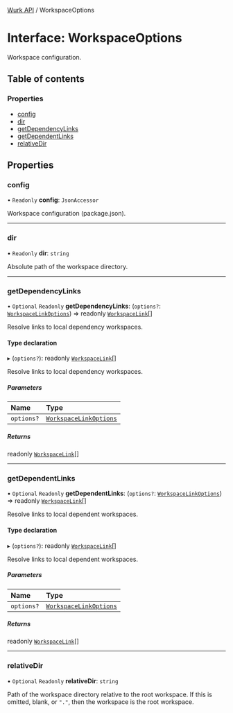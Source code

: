 [Wurk API](../README.md) / WorkspaceOptions

# Interface: WorkspaceOptions

Workspace configuration.

## Table of contents

### Properties

- [config](WorkspaceOptions.md#config)
- [dir](WorkspaceOptions.md#dir)
- [getDependencyLinks](WorkspaceOptions.md#getdependencylinks)
- [getDependentLinks](WorkspaceOptions.md#getdependentlinks)
- [relativeDir](WorkspaceOptions.md#relativedir)

## Properties

### config

• `Readonly` **config**: `JsonAccessor`

Workspace configuration (package.json).

___

### dir

• `Readonly` **dir**: `string`

Absolute path of the workspace directory.

___

### getDependencyLinks

• `Optional` `Readonly` **getDependencyLinks**: (`options?`: [`WorkspaceLinkOptions`](WorkspaceLinkOptions.md)) => readonly [`WorkspaceLink`](WorkspaceLink.md)[]

Resolve links to local dependency workspaces.

#### Type declaration

▸ (`options?`): readonly [`WorkspaceLink`](WorkspaceLink.md)[]

Resolve links to local dependency workspaces.

##### Parameters

| Name | Type |
| :------ | :------ |
| `options?` | [`WorkspaceLinkOptions`](WorkspaceLinkOptions.md) |

##### Returns

readonly [`WorkspaceLink`](WorkspaceLink.md)[]

___

### getDependentLinks

• `Optional` `Readonly` **getDependentLinks**: (`options?`: [`WorkspaceLinkOptions`](WorkspaceLinkOptions.md)) => readonly [`WorkspaceLink`](WorkspaceLink.md)[]

Resolve links to local dependent workspaces.

#### Type declaration

▸ (`options?`): readonly [`WorkspaceLink`](WorkspaceLink.md)[]

Resolve links to local dependent workspaces.

##### Parameters

| Name | Type |
| :------ | :------ |
| `options?` | [`WorkspaceLinkOptions`](WorkspaceLinkOptions.md) |

##### Returns

readonly [`WorkspaceLink`](WorkspaceLink.md)[]

___

### relativeDir

• `Optional` `Readonly` **relativeDir**: `string`

Path of the workspace directory relative to the root workspace. If this
is omitted, blank, or `"."`, then the workspace is the root workspace.
